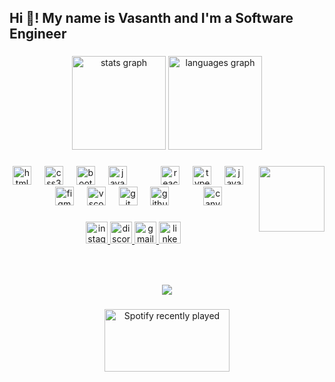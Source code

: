 <h2 align="left">Hi 👋! My name is Vasanth and I'm a Software Engineer</h2>

###

<div align="center">
  <img src="https://github-readme-stats.vercel.app/api?username=vasanth134&hide_title=false&hide_rank=false&show_icons=true&include_all_commits=true&count_private=true&disable_animations=false&theme=dracula&locale=en&hide_border=false" height="150" alt="stats graph"  />
  <img src="https://github-readme-stats.vercel.app/api/top-langs?username=vasanth134&locale=en&hide_title=false&layout=compact&card_width=320&langs_count=5&theme=dracula&hide_border=false" height="150" alt="languages graph"  />
</div>

###

<img align="right" height="105" src="https://media.giphy.com/media/L8K62iTDkzGX6/giphy.gif"  />

###

<div align="center">
  <img src="https://cdn.jsdelivr.net/gh/devicons/devicon/icons/html5/html5-plain.svg" height="30" alt="html5 logo"  />
  <img width="13" />
  <img src="https://cdn.jsdelivr.net/gh/devicons/devicon/icons/css3/css3-plain.svg" height="30" alt="css3 logo"  />
  <img width="13" />
  <img src="https://cdn.jsdelivr.net/gh/devicons/devicon/icons/bootstrap/bootstrap-plain.svg" height="30" alt="bootstrap logo"  />
  <img width="13" />
  <img src="https://cdn.jsdelivr.net/gh/devicons/devicon/icons/javascript/javascript-plain.svg" height="30" alt="javascript logo"  />
  <img width="13" />
<!--   <img src="https://cdn.jsdelivr.net/gh/devicons/devicon/icons/vuejs/vuejs-plain.svg" height="30" alt="vuejs logo"  /> -->
  <img width="13" />
<!--   <img src="https://cdn.jsdelivr.net/gh/devicons/devicon/icons/angularjs/angularjs-plain.svg" height="30" alt="angularjs logo"  /> -->
  <img width="13" />
  <img src="https://cdn.jsdelivr.net/gh/devicons/devicon/icons/react/react-original.svg" height="30" alt="react logo"  />
  <img width="13" />
  <img src="https://cdn.jsdelivr.net/gh/devicons/devicon/icons/typescript/typescript-plain.svg" height="30" alt="typescript logo"  />
  <img width="13" />
  <img src="https://cdn.jsdelivr.net/gh/devicons/devicon/icons/java/java-plain.svg" height="30" alt="java logo"  />
  <img width="13" />
<!--   <img src="https://cdn.jsdelivr.net/gh/devicons/devicon/icons/c/c-line.svg" height="30" alt="c logo"  /> -->
  <img width="13" />
<!--   <img src="https://cdn.jsdelivr.net/gh/devicons/devicon/icons/cplusplus/cplusplus-line.svg" height="30" alt="cplusplus logo"  /> -->
  <img width="13" />
<!--   <img src="https://cdn.jsdelivr.net/gh/devicons/devicon/icons/python/python-original.svg" height="30" alt="python logo"  /> -->
  <img width="13" />
<!--   <img src="https://cdn.jsdelivr.net/gh/devicons/devicon/icons/django/django-plain.svg" height="30" alt="django logo"  /> -->
  <img width="13" />
  <img src="https://cdn.jsdelivr.net/gh/devicons/devicon/icons/figma/figma-original.svg" height="30" alt="figma logo"  />
  <img width="13" />
  <img src="https://cdn.jsdelivr.net/gh/devicons/devicon/icons/vscode/vscode-original.svg" height="30" alt="vscode logo"  />
  <img width="13" />
  <img src="https://cdn.jsdelivr.net/gh/devicons/devicon/icons/git/git-plain.svg" height="30" alt="git logo"  />
  <img width="13" />
  <img src="https://cdn.jsdelivr.net/gh/devicons/devicon/icons/github/github-original.svg" height="30" alt="github logo"  />
  <img width="13" />
<!--   <img src="https://cdn.jsdelivr.net/gh/devicons/devicon/icons/facebook/facebook-plain.svg" height="30" alt="facebook logo"  /> -->
  <img width="13" />
<!--   <img src="https://cdn.jsdelivr.net/gh/devicons/devicon/icons/chrome/chrome-plain.svg" height="30" alt="chrome logo"  /> -->
  <img width="13" />
  <img src="https://cdn.jsdelivr.net/gh/devicons/devicon/icons/canva/canva-original.svg" height="30" alt="canva logo"  />
  <img width="13" />
<!--   <img src="https://cdn.jsdelivr.net/gh/devicons/devicon/icons/firefox/firefox-plain.svg" height="30" alt="firefox logo"  /> -->
  <img width="13" />
<!--   <img src="https://cdn.jsdelivr.net/gh/devicons/devicon/icons/google/google-plain.svg" height="30" alt="google logo"  /> -->
  <img width="13" />
<!--   <img src="https://cdn.jsdelivr.net/gh/devicons/devicon/icons/linkedin/linkedin-plain.svg" height="30" alt="linkedin logo"  /> -->
</div>

###

<div align="center">
  <a href="https://instagram.com/crazy_vasanth04?utm_source=qr&igshid=MzNlNGNkZWQ4Mg%3D%3D" target="_blank">
    <img src="https://img.shields.io/static/v1?message=Instagram&logo=instagram&label=&color=E4405F&logoColor=white&labelColor=&style=for-the-badge" height="35" alt="instagram logo"  />
  </a>
  <a href="https://discord.com/channels/@me" target="_blank">
    <img src="https://img.shields.io/static/v1?message=Discord&logo=discord&label=&color=7289DA&logoColor=white&labelColor=&style=for-the-badge" height="35" alt="discord logo"  />
  </a>
  <a href="https://mail.google.com/mail/u/0/#inbox?compose=DmwnWrRmVXJZfDVBZbzPqgFLwSHHSrjzFDwrNKVvHbcfDZJBzFdHpLsqbQVbrGLNzgVSZPrqbsCv" target="_blank">
    <img src="https://img.shields.io/static/v1?message=Gmail&logo=gmail&label=&color=D14836&logoColor=white&labelColor=&style=for-the-badge" height="35" alt="gmail logo"  />
  </a>
  <a href="https://www.linkedin.com/in/vasanth-g-183556258" target="_blank">
    <img src="https://img.shields.io/static/v1?message=LinkedIn&logo=linkedin&label=&color=0077B5&logoColor=white&labelColor=&style=for-the-badge" height="35" alt="linkedin logo"  />
  </a>
</div>

###

<br clear="both">


###

<div align="center">
  <img src="https://profile-counter.glitch.me/vasanth134/count.svg?"  />
</div>

###

<div align="center">
  <a href="https://open.spotify.com/user/31omj7vfc26nfs6hxo3hszi4lwey">
    <img src="https://cdn.worldvectorlogo.com/logos/spotify-logo-with-text-2.svg" alt="Spotify recently played"  style="height: 100px; width: 200px;">
  </a>
 
      
</div>

###
